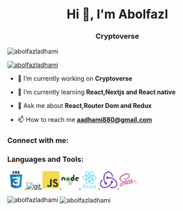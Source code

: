 <h1 align="center">Hi 👋, I'm Abolfazl</h1>
<h3 align="center">Cryptoverse</h3>

<p align="left"> <img src="https://komarev.com/ghpvc/?username=abolfazladhami&label=Profile%20views&color=0e75b6&style=flat" alt="abolfazladhami" /> </p>

<p align="left"> <a href="https://github.com/ryo-ma/github-profile-trophy"><img src="https://github-profile-trophy.vercel.app/?username=abolfazladhami" alt="abolfazladhami" /></a> </p>

- 🔭 I’m currently working on **Cryptoverse**

- 🌱 I’m currently learning **React,Nextjs and React native**

- 💬 Ask me about **React,Router Dom and Redux**

- 📫 How to reach me **<aadhami880@gmail.com>**

<h3 align="left">Connect with me:</h3>
<p align="left">
</p>

<h3 align="left">Languages and Tools:</h3>
<p align="left"> <a href="https://www.w3schools.com/css/" target="_blank" rel="noreferrer"> <img src="https://raw.githubusercontent.com/devicons/devicon/master/icons/css3/css3-original-wordmark.svg" alt="css3" width="40" height="40"/> </a> <a href="https://git-scm.com/" target="_blank" rel="noreferrer"> <img src="https://www.vectorlogo.zone/logos/git-scm/git-scm-icon.svg" alt="git" width="40" height="40"/> </a> <a href="https://developer.mozilla.org/en-US/docs/Web/JavaScript" target="_blank" rel="noreferrer"> <img src="https://raw.githubusercontent.com/devicons/devicon/master/icons/javascript/javascript-original.svg" alt="javascript" width="40" height="40"/> </a> <a href="https://nodejs.org" target="_blank" rel="noreferrer"> <img src="https://raw.githubusercontent.com/devicons/devicon/master/icons/nodejs/nodejs-original-wordmark.svg" alt="nodejs" width="40" height="40"/> </a> <a href="https://reactjs.org/" target="_blank" rel="noreferrer"> <img src="https://raw.githubusercontent.com/devicons/devicon/master/icons/react/react-original-wordmark.svg" alt="react" width="40" height="40"/> </a> <a href="https://redux.js.org" target="_blank" rel="noreferrer"> <img src="https://raw.githubusercontent.com/devicons/devicon/master/icons/redux/redux-original.svg" alt="redux" width="40" height="40"/> </a> <a href="https://sass-lang.com" target="_blank" rel="noreferrer"> <img src="https://raw.githubusercontent.com/devicons/devicon/master/icons/sass/sass-original.svg" alt="sass" width="40" height="40"/> </a> </p>

<p><img align="left" src="https://github-readme-stats.vercel.app/api/top-langs?username=abolfazladhami&show_icons=true&locale=en&layout=compact" alt="abolfazladhami" /></p>

<p>&nbsp;<img align="center" src="https://github-readme-stats.vercel.app/api?username=abolfazladhami&show_icons=true&locale=en" alt="abolfazladhami" /></p>
